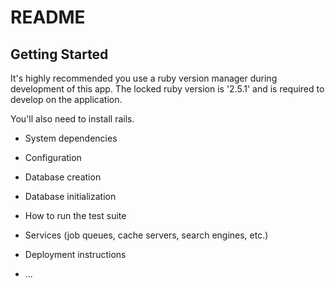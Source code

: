 # README

## Getting Started

It's highly recommended you use a ruby version manager during development of this app. The locked ruby version is '2.5.1'
and is required to develop on the application.

You'll also need to install rails.

* System dependencies

* Configuration

* Database creation

* Database initialization

* How to run the test suite

* Services (job queues, cache servers, search engines, etc.)

* Deployment instructions

* ...

